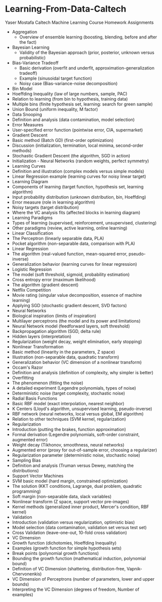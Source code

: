 # Learning-From-Data-Caltech
Yaser Mostafa Caltech Machine Learning Course Homework Assignments


* Aggregation
  * Overview of ensemble learning (boosting, blending, before and after the fact)
* Bayesian Learning
  * Validity of the Bayesian approach (prior, posterior, unknown versus probabilistic)
* Bias-Variance Tradeoff
  * Basic derivation (overfit and underfit, approximation-generalization tradeoff)
  * Example (sinusoidal target function)
  * Noisy case (Bias-variance-noise decomposition)
* Bin Model
* Hoeffding Inequality (law of large numbers, sample, PAC)
* Relation to learning (from bin to hypothesis, training data)
* Multiple bins (finite hypothesis set, learning: search for green sample)
* Union Bound (uniform inequality, M factor)
* Data Snooping
* Definition and analysis (data contamination, model selection)
* Error Measures
* User-specified error function (pointwise error, CIA, supermarket)
* Gradient Descent
* Basic method (Batch GD) (first-order optimization)
* Discussion (initialization, termination, local minima, second-order methods)
* Stochastic Gradient Descent (the algorithm, SGD in action)
* Initialization - Neural Networks (random weights, perfect symmetry)
* Learning Curves
* Definition and illustration (complex models versus simple models)
* Linear Regression example (learning curves for noisy linear target)
* Learning Diagram
* Components of learning (target function, hypothesis set, learning algorithm)
* Input probability distribution (unknown distribution, bin, Hoeffding)
* Error measure (role in learning algorithm)
* Noisy targets (target distribution)
* Where the VC analysis fits (affected blocks in learning diagram)
* Learning Paradigms
* Types of learning (supervised, reinforcement, unsupervised, clustering)
* Other paradigms (review, active learning, online learning)
* Linear Classification
* The Perceptron (linearly separable data, PLA)
* Pocket algorithm (non-separable data, comparison with PLA)
* Linear Regression
* The algorithm (real-valued function, mean-squared error, pseudo-inverse)
* Generalization behavior (learning curves for linear regression)
* Logistic Regression
* The model (soft threshold, sigmoid, probability estimation)
* Cross entropy error (maximum likelihood)
* The algorithm (gradient descent)
* Netflix Competition
* Movie rating (singular value decomposition, essence of machine learning)
* Applying SGD (stochastic gradient descent, SVD factors)
* Neural Networks
* Biological inspiration (limits of inspiration)
* Multilayer perceptrons (the model and its power and limitations)
* Neural Network model (feedforward layers, soft threshold)
* Backpropagation algorithm (SGD, delta rule)
* Hidden layers (interpretation)
* Regularization (weight decay, weight elimination, early stopping)
* Nonlinear Transformation
* Basic method (linearity in the parameters, Z space)
* Illustration (non-separable data, quadratic transform)
* Generalization behavior (VC dimension of a nonlinear transform)
* Occam's Razor
* Definition and analysis (definition of complexity, why simpler is better)
* Overfitting
* The phenomenon (fitting the noise)
* A detailed experiment (Legendre polynomials, types of noise)
* Deterministic noise (target complexity, stochastic noise)
* Radial Basis Functions
* Basic RBF model (exact interpolation, nearest neighbor)
* K Centers (Lloyd's algorithm, unsupervised learning, pseudo-inverse)
* RBF network (neural networks, local versus global, EM algorithm)
* Relation to other techniques (SVM kernel, regularization)
* Regularization
* Introduction (putting the brakes, function approximation)
* Formal derivation (Legendre polynomials, soft-order constraint, augmented error)
* Weight decay (Tikhonov, smoothness, neural networks)
* Augmented error (proxy for out-of-sample error, choosing a regularizer)
* Regularization parameter (deterministic noise, stochastic noise)
* Sampling Bias
* Definition and analysis (Truman versus Dewey, matching the distributions)
* Support Vector Machines
* SVM basic model (hard margin, constrained optimization)
* The solution (KKT conditions, Lagrange, dual problem, quadratic programming)
* Soft margin (non-separable data, slack variables)
* Nonlinear transform (Z space, support vector pre-images)
* Kernel methods (generalized inner product, Mercer's condition, RBF kernel)
* Validation
* Introduction (validation versus regularization, optimistic bias)
* Model selection (data contamination, validation set versus test set)
* Cross Validation (leave-one-out, 10-fold cross validation)
* VC Dimension
* Growth function (dichotomies, Hoeffding Inequality)
* Examples (growth function for simple hypothesis sets)
* Break points (polynomial growth functions)
* Bounding the growth function (mathematical induction, polynomial bound)
* Definition of VC Dimension (shattering, distribution-free, Vapnik-Chervonenkis)
* VC Dimension of Perceptrons (number of parameters, lower and upper bounds)
* Interpreting the VC Dimension (degrees of freedom, Number of examples)
